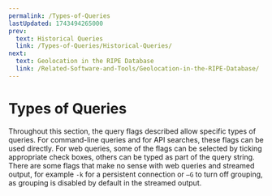 ```yaml
---
permalink: /Types-of-Queries
lastUpdated: 1743494265000
prev:
  text: Historical Queries
  link: /Types-of-Queries/Historical-Queries/
next:
  text: Geolocation in the RIPE Database
  link: /Related-Software-and-Tools/Geolocation-in-the-RIPE-Database/
---
```


# Types of Queries

Throughout this section, the query flags described allow specific types of queries. For command-line queries and for API searches, these flags can be used directly. For web queries, some of the flags can be selected by ticking appropriate check boxes, others can be typed as part of the query string. There are some flags that make no sense with web queries and streamed output, for example `-k` for a persistent connection or `–G` to turn off grouping, as grouping is disabled by default in the streamed output.

